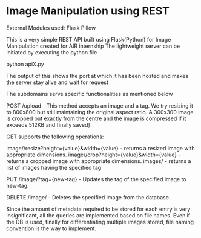 # Image Manipulation using REST
External Modules used:
Flask
Pillow

 This is a very simple REST API built using Flask(Python) for Image Manipulation created for AIR internship
 The lightweight server can be initiated by executing the python file
 
 python apiX.py
 
 The output of this shows the port at which it has been hosted and makes the server stay alive and wait for request
 
 The subdomains serve specific functionalities as mentioned below
 
 POST /upload - This method accepts an image and a tag. We try resizing it to 800x800 but still maintaining the original aspect ratio. A 300x300 image is cropped out exactly from the centre and the image is compressed if it exceeds 512KB and finally saved]
 
 GET supports the following operations:
 
image/<id>/resize?height={value}&width={value} - returns a resized image with appropriate dimensions.
image/<id>/crop?height={value}&width={value} - returns a cropped image with appropriate dimensions.
images/<tag> - returns a list of images having the specified tag
 
 
PUT /image/<id>?tag={new-tag} - Updates the tag of the specified image to new-tag.
 
DELETE /image/<id> - Deletes the specified image from the database.

                
Since the amount of metadata required to be stored for each entry is very insignificant, all the queries are implemented based on file names.
Even if the DB is used, finally for differentiating multiple images stored, file naming convention is the way to implement. 
